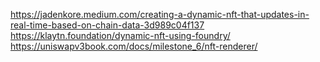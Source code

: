 https://jadenkore.medium.com/creating-a-dynamic-nft-that-updates-in-real-time-based-on-chain-data-3d989c04f137
https://klaytn.foundation/dynamic-nft-using-foundry/
https://uniswapv3book.com/docs/milestone_6/nft-renderer/


